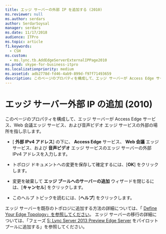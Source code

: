 ```yaml
---
title: エッジ サーバーの外部 IP を追加する (2010)
ms.reviewer: null
ms.author: serdars
author: SerdarSoysal
manager: serdars
ms.date: 11/17/2018
audience: ITPro
ms.topic: article
f1.keywords:
  - CSH
ms.custom:
  - ms.lync.tb.AddEdgeServerExternalIPPage2010
ms.prod: skype-for-business-itpro
ms.localizationpriority: medium
ms.assetid: adb2778d-fd46-4ab9-899d-f97f71493659
description: このページのプロパティを構成して、エッジ サーバーが Access Edge サービス、Web 会議エッジ サービス、および音声ビデオ エッジ サービスの外部の場所を指し示します。
---
```


# <a name="add-edge-server-external-ip-2010"></a>エッジ サーバー外部 IP の追加 (2010)

このページのプロパティを構成して、エッジ サーバーが Access Edge サービス、Web 会議エッジ サービス、および音声ビデオ エッジ サービスの外部の場所を指し示します。

- [ **外部 IPv4 アドレス**] の下に、 **Access Edge** サービス、 **Web 会議** エッジ サービス、および **音声ビデオ** エッジ サービスのエッジ サーバーの外部 IPv4 アドレスを入力します。

- トポロジ ドキュメントへの変更を保存して確定するには、[**OK**] をクリックします。

- 変更を破棄して **エッジ プールへのサーバーの追加** ウィザードを閉じるには、[**キャンセル**] をクリックします。

- このヘルプ トピックを読むには、[**ヘルプ**] をクリックします。

エッジ サーバーを既存のトポロジに追加する方法の詳細については、「 [Define Your Edge Topology」を参照してください](/previous-versions/office/lync-server-2013/lync-server-2013-define-your-edge-topology)。 エッジ サーバーの移行の詳細については、「フェーズ [5: Lync Server 2013 Preview Edge Server](/previous-versions/office/lync-server-2013/phase-5-add-lync-server-2013-edge-server-to-pilot-pool) をパイロット プールに追加する」を参照してください。